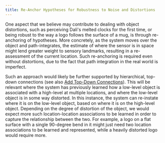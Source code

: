 ```yaml
---
title: Re-Anchor Hypotheses for Robustness to Noise and Distortions
---
```


One aspect that we believe may contribute to dealing with object distortions, such as perceiving Dali's melted clocks for the first time, or being robust to the way a logo follows the surface of a mug, is through re-anchoring of hypotheses. More concretely, as the system moves over the object and path-integrates, the estimate of where the sensor is in space might lend greater weight to sensory landmarks, resulting in a re-assessment of the current location. Such re-anchoring is required even without distortions, due to the fact that path integration in the real world is imperfect.

Such an approach would likely be further supported by hierarchical, top-down connections (see also [Add Top-Down Connections](../cmp-hierarchy-improvements/add-top-down-connections.md)). This will be relevant where the system has previously learned how a low-level object is associated with a high-level at multiple locations, and where the low-level object is in some way distorted. In this instance, the system can re-instate where it is on the low-level object, based on where it is on the high-level object. Depending on the degree of distortion of the object, we would expect more such location-location associations to be learned in order to capture the relationship between the two. For example, a logo on a flat surface with a single 90-degree bend in it might just need two location associations to be learned and represented, while a heavily distorted logo would require more.